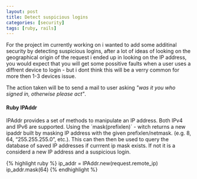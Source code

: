 ```yaml
---
layout: post
title: Detect suspicious logins
categories: [security]
tags: [ruby, rails]
---
```


For the project im currently working on i wanted to add some additinal security by detecting suspicious logins, after a lot of ideas of looking on the geographical origin of the request i ended up in looking on the IP address, you would expect that you will get some possitive faults when a user uses a diffrent device to login - but i dont think this will be a verry common for more then 1-3 devices issue. 

The action taken will be to send a mail to user asking *"was it you who signed in, otherwise please act"*.

#### Ruby IPAddr
IPAddr provides a set of methods to manipulate an IP address. Both IPv4 and IPv6 are supported. Using the ´mask(prefixlen)´ - witch returns a new ipaddr built by masking IP address with the given prefixlen/netmask. (e.g. 8, 64, “255.255.255.0”, etc.). This can then then be used to query the database of saved IP addresses if currrent ip mask exists. If not it is a considerd a new IP address and a suspicious login.

{% highlight ruby %}
  ip_addr = IPAddr.new(request.remote_ip)
  ip_addr.mask(64)
{% endhighlight %}
